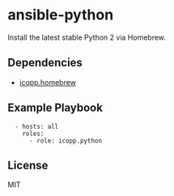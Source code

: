 # ansible-python

Install the latest stable Python 2 via Homebrew.

## Dependencies

* [icopp.homebrew](https://github.com/icopp/ansible-homebrew)

## Example Playbook

```
  - hosts: all
    roles:
      - role: icopp.python
```

## License

MIT
